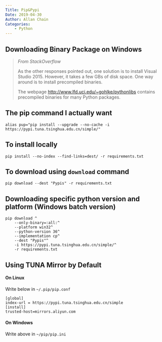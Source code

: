 ```yaml
---
Title: Pip&Pypi
Date: 2019-04-30
Author: Allan Chain
Categories: 
    - Python
---
```



## Downloading Binary Package on Windows
> *From StackOverflow*
> 
> As the other responses pointed out, one solution is to install Visual Studio 2015. However, it takes a few GBs of disk space. One way around is to install precompiled binaries. 
> 
> The webpage <http://www.lfd.uci.edu/~gohlke/pythonlibs> contains precompiled binaries for many Python packages.

## The pip command I actually want
```shell
alias pup="pip install --upgrade --no-cache -i https://pypi.tuna.tsinghua.edu.cn/simple/"
```

## To install locally
```shell
pip install --no-index --find-links=dest/ -r requirements.txt
```

## To download using `download` command
```shell
pip download --dest "Pypis" -r requirements.txt
```

## Downloading specific python version and platform (Windows batch version)
```shell
pip download ^
	--only-binary=:all:^
	--platform win32^
	--python-version 36^
	--implementation cp^
	--dest "Pypis"^
	-i https://pypi.tuna.tsinghua.edu.cn/simple/^
	-r requirements.txt
```

## Using TUNA Mirror by Default

#### On Linux
Write below in `~/.pip/pip.conf`
```
[global]
index-url = https://pypi.tuna.tsinghua.edu.cn/simple
[install]
trusted-host=mirrors.aliyun.com
```
#### On Windows
Write above in `~/pip/pip.ini`
